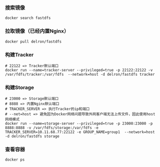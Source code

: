 ### 搜索镜像
```
docker search fastdfs
```

### 拉取镜像（已经内置Nginx）
```
docker pull delron/fastdfs
```

### 构建Tracker
```
# 22122 => Tracker默认端口
docker run --name=tracker-server --privileged=true -p 22122:22122 -v /var/fdfs/tracker:/var/fdfs  --network=host -d delron/fastdfs tracker
```
### 构建Storage
```
# 23000 => Storage默认端口
# 8888 => 内置Nginx默认端口
# TRACKER_SERVER => 执行Tracker的ip和端口
# --net=host => 避免因为Docker网络问题导致外网客户端无法上传文件，因此使用host网络模式
docker run --name=storage-server --privileged=true -p 23000:23000 -p 8888:8888 -v /var/fdfs/storage:/var/fdfs -e TRACKER_SERVER=10.11.68.77:22122 -e GROUP_NAME=group1  --network=host -d delron/fastdfs storage
```
### 查看容器
```
docker ps
```